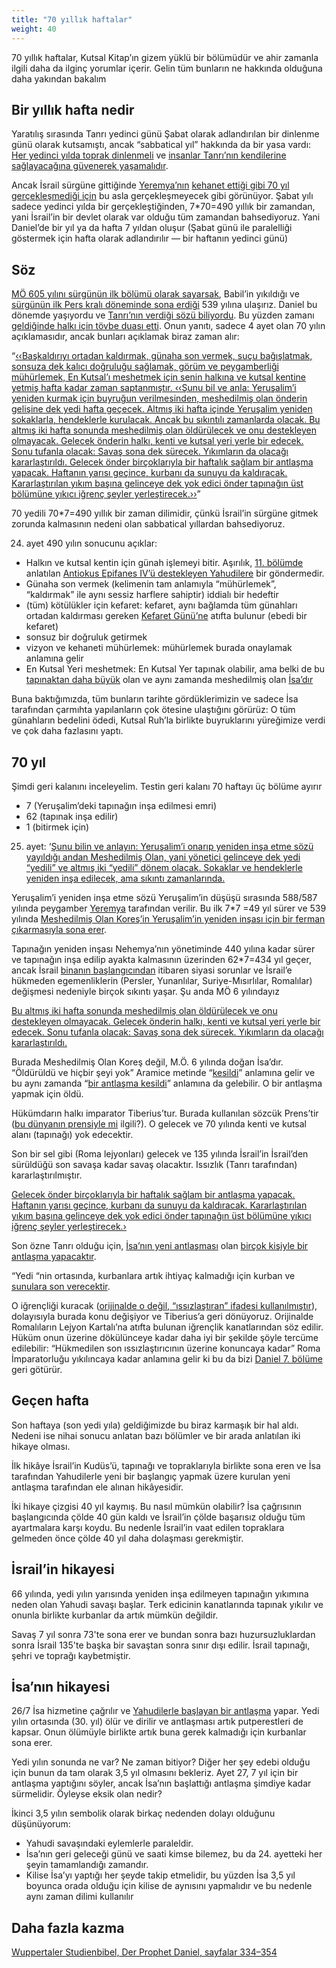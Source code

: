 ```yaml
---
title: "70 yıllık haftalar"
weight: 40
---
```


70 yıllık haftalar, Kutsal Kitap’ın gizem yüklü bir bölümüdür ve ahir zamanla ilgili daha da ilginç yorumlar içerir. Gelin tüm bunların ne hakkında olduğuna daha yakından bakalım

## Bir yıllık hafta nedir

<a name="7a7b"></a>
Yaratılış sırasında Tanrı yedinci günü Şabat olarak adlandırılan bir dinlenme günü olarak kutsamıştı, ancak “sabbatical yıl” hakkında da bir yasa vardı: [Her yedinci yılda toprak dinlenmeli](https://www.bibleserver.com/TR/Levililer25%3A1-7) ve [insanlar Tanrı’nın kendilerine sağlayacağına güvenerek yaşamalıdır](https://www.bibleserver.com/TR/Levililer25%3A20-22).

Ancak İsrail sürgüne gittiğinde [Yeremya’nın](https://www.bibleserver.com/TR/Yeremya25%3A11-12) [kehanet ettiği gibi 70 yıl gerçekleşmediği için](https://www.bibleserver.com/TR/2.Tarihler36%3A20-21) bu asla gerçekleşmeyecek gibi görünüyor. Şabat yılı sadece yedinci yılda bir gerçekleştiğinden, 7*70=490 yıllık bir zamandan, yani İsrail’in bir devlet olarak var olduğu tüm zamandan bahsediyoruz. Yani Daniel’de bir yıl ya da hafta 7 yıldan oluşur (Şabat günü ile paralelliği göstermek için hafta olarak adlandırılır — bir haftanın yedinci günü)

## Söz

<a name="9594"></a>
[MÖ 605 yılını sürgünün ilk bölümü olarak sayarsak](https://seminary.bju.edu/theology-in-3d/so-was-it-70-years-or-not/), Babil’in yıkıldığı ve [sürgünün ilk Pers kralı döneminde sona erdiği](https://www.bibleserver.com/TR/2.Tarihler36%3A22-23) 539 yılına ulaşırız. Daniel bu dönemde yaşıyordu ve [Tanrı’nın verdiği sözü biliyordu](https://www.bibleserver.com/TR/Yeremya29%3A10). Bu yüzden zamanı [geldiğinde halkı için tövbe duası etti](https://www.bibleserver.com/TR/Daniel9%3A3-19). Onun yanıtı, sadece 4 ayet olan 70 yılın açıklamasıdır, ancak bunları açıklamak biraz zaman alır:

“[‹‹Başkaldırıyı ortadan kaldırmak, günaha son vermek, suçu bağışlatmak, sonsuza dek kalıcı doğruluğu sağlamak, görüm ve peygamberliği mühürlemek, En Kutsal’ı meshetmek için senin halkına ve kutsal kentine yetmiş hafta kadar zaman saptanmıştır. ‹‹Şunu bil ve anla: Yeruşalim’i yeniden kurmak için buyruğun verilmesinden, meshedilmiş olan önderin gelişine dek yedi hafta geçecek. Altmış iki hafta içinde Yeruşalim yeniden sokaklarla, hendeklerle kurulacak. Ancak bu sıkıntılı zamanlarda olacak. Bu altmış iki hafta sonunda meshedilmiş olan öldürülecek ve onu destekleyen olmayacak. Gelecek önderin halkı, kenti ve kutsal yeri yerle bir edecek. Sonu tufanla olacak: Savaş sona dek sürecek. Yıkımların da olacağı kararlaştırıldı. Gelecek önder birçoklarıyla bir haftalık sağlam bir antlaşma yapacak. Haftanın yarısı geçince, kurbanı da sunuyu da kaldıracak. Kararlaştırılan yıkım başına gelinceye dek yok edici önder tapınağın üst bölümüne yıkıcı iğrenç şeyler yerleştirecek.››](https://www.bibleserver.com/TR/Daniel9%3A24-27)”

70 yedili 70*7=490 yıllık bir zaman dilimidir, çünkü İsrail’in sürgüne gitmek zorunda kalmasının nedeni olan sabbatical yıllardan bahsediyoruz.

24. ayet 490 yılın sonucunu açıklar:

- Halkın ve kutsal kentin için günah işlemeyi bitir. Aşırılık, [11. bölümde ](https://www.bibleserver.com/TR/Daniel11%3A32)anlatılan [Antiokus Epifanes IV’ü destekleyen Yahudilere](https://www.bibleserver.com/TR/Daniel9%3A24-27) bir göndermedir.
- Günaha son vermek (kelimenin tam anlamıyla “mühürlemek”, “kaldırmak” ile aynı sessiz harflere sahiptir) iddialı bir hedeftir
- (tüm) kötülükler için kefaret: kefaret, aynı bağlamda tüm günahları ortadan kaldırması gereken [Kefaret Günü’ne](https://www.bibleserver.com/TR/Levililer16) atıfta bulunur (ebedi bir kefaret)
- sonsuz bir doğruluk getirmek
- vizyon ve kehaneti mühürlemek: mühürlemek burada onaylamak anlamına gelir
- En Kutsal Yeri meshetmek: En Kutsal Yer tapınak olabilir, ama belki de bu [tapınaktan daha büyük](https://www.bibleserver.com/TR/Matta12%3A6) olan ve aynı zamanda meshedilmiş olan [İsa’dır](https://www.bibleserver.com/TR/Romal%C4%B1lar3%3A25)

Buna baktığımızda, tüm bunların tarihte gördüklerimizin ve sadece İsa tarafından çarmıhta yapılanların çok ötesine ulaştığını görürüz: O tüm günahların bedelini ödedi, Kutsal Ruh’la birlikte buyruklarını yüreğimize verdi ve çok daha fazlasını yaptı.

## 70 yıl

<a name="66c9"></a>
Şimdi geri kalanını inceleyelim. Testin geri kalanı 70 haftayı üç bölüme ayırır

- 7 (Yeruşalim’deki tapınağın inşa edilmesi emri)
- 62 (tapınak inşa edilir)
- 1 (bitirmek için)

25. ayet: ‘[Şunu bilin ve anlayın: Yeruşalim’i onarıp yeniden inşa etme sözü yayıldığı andan Meshedilmiş Olan, yani yönetici gelinceye dek yedi “yedili” ve altmış iki “yedili” dönem olacak. Sokaklar ve hendeklerle yeniden inşa edilecek, ama sıkıntı zamanlarında.](https://www.bibleserver.com/TR/Daniel9%3A25)

Yeruşalim’i yeniden inşa etme sözü Yeruşalim’in düşüşü sırasında 588/587 yılında peygamber [Yeremya](https://www.bibleserver.com/TR/Yeremya30%3A18) tarafından verilir. Bu ilk 7*7 =49 yıl sürer ve 539 yılında [Meshedilmiş Olan Koreş’in Yeruşalim’in yeniden inşası için bir ferman çıkarmasıyla sona erer](https://www.bibleserver.com/TR/Ye%C5%9Faya45%3A1).

Tapınağın yeniden inşası Nehemya’nın yönetiminde 440 yılına kadar sürer ve tapınağın inşa edilip ayakta kalmasının üzerinden 62*7=434 yıl geçer, ancak İsrail [binanın başlangıcından](https://www.bibleserver.com/TR/Nehemya4) itibaren siyasi sorunlar ve İsrail’e hükmeden egemenliklerin (Persler, Yunanlılar, Suriye-Mısırlılar, Romalılar) değişmesi nedeniyle birçok sıkıntı yaşar. Şu anda MÖ 6 yılındayız

[Bu altmış iki hafta sonunda meshedilmiş olan öldürülecek ve onu destekleyen olmayacak. Gelecek önderin halkı, kenti ve kutsal yeri yerle bir edecek. Sonu tufanla olacak: Savaş sona dek sürecek. Yıkımların da olacağı kararlaştırıldı.](https://www.bibleserver.com/TR/Daniel9%3A26)

Burada Meshedilmiş Olan Koreş değil, M.Ö. 6 yılında doğan İsa’dır. “Öldürüldü ve hiçbir şeyi yok” Aramice metinde “[kesildi](https://biblehub.com/interlinear/daniel/9-26.htm)” anlamına gelir ve bu aynı zamanda “[bir antlaşma kesildi](https://biblehub.com/hebrew/3772.htm)” anlamına da gelebilir. O bir antlaşma yapmak için öldü.

Hükümdarın halkı imparator Tiberius’tur. Burada kullanılan sözcük Prens’tir ([bu dünyanın prensiyle mi](https://www.bibleserver.com/TR/Yuhanna12%3A31) ilgili?). O gelecek ve 70 yılında kenti ve kutsal alanı (tapınağı) yok edecektir.

Son bir sel gibi (Roma lejyonları) gelecek ve 135 yılında İsrail’in İsrail’den sürüldüğü son savaşa kadar savaş olacaktır. Issızlık (Tanrı tarafından) kararlaştırılmıştır.

[Gelecek önder birçoklarıyla bir haftalık sağlam bir antlaşma yapacak. Haftanın yarısı geçince, kurbanı da sunuyu da kaldıracak. Kararlaştırılan yıkım başına gelinceye dek yok edici önder tapınağın üst bölümüne yıkıcı iğrenç şeyler yerleştirecek.›](https://www.bibleserver.com/TR/Daniel9%3A27)

Son özne Tanrı olduğu için, [İsa’nın yeni antlaşması](https://www.bibleserver.com/TR/%C4%B0braniler8%3A6) olan [birçok kişiyle bir antlaşma yapacaktır](https://www.bibleserver.com/TR/Yeremya31%3A31-34).

“Yedi “nin ortasında, kurbanlara artık ihtiyaç kalmadığı için kurban ve [sunulara son verecektir](https://www.bibleserver.com/TR/%C4%B0braniler10%3A1-18).

O iğrençliği kuracak ([orijinalde o değil, “ıssızlaştıran” ifadesi kullanılmıştır](https://biblehub.com/interlinear/daniel/9-27.htm)), dolayısıyla burada konu değişiyor ve Tiberius’a geri dönüyoruz. Orijinalde Romalıların Lejyon Kartalı’na atıfta bulunan iğrençlik kanatlarından söz edilir. Hüküm onun üzerine dökülünceye kadar daha iyi bir şekilde şöyle tercüme edilebilir: “Hükmedilen son ıssızlaştırıcının üzerine konuncaya kadar” Roma İmparatorluğu yıkılıncaya kadar anlamına gelir ki bu da bizi [Daniel 7. bölüme](../../../../bible/daniel/expl/the-four-kingdoms-in-daniel) geri götürür.

## Geçen hafta

<a name="42f9"></a>
Son haftaya (son yedi yıla) geldiğimizde bu biraz karmaşık bir hal aldı. Nedeni ise nihai sonucu anlatan bazı bölümler ve bir arada anlatılan iki hikaye olması.

İlk hikâye İsrail’in Kudüs’ü, tapınağı ve topraklarıyla birlikte sona eren ve İsa tarafından Yahudilerle yeni bir başlangıç yapmak üzere kurulan yeni antlaşma tarafından ele alınan hikâyesidir.

İki hikaye çizgisi 40 yıl kaymış. Bu nasıl mümkün olabilir? İsa çağrısının başlangıcında çölde 40 gün kaldı ve İsrail’in çölde başarısız olduğu tüm ayartmalara karşı koydu. Bu nedenle İsrail’in vaat edilen topraklara gelmeden önce çölde 40 yıl daha dolaşması gerekmiştir.

## İsrail’in hikayesi

<a name="8bed"></a>
66 yılında, yedi yılın yarısında yeniden inşa edilmeyen tapınağın yıkımına neden olan Yahudi savaşı başlar. Terk edicinin kanatlarında tapınak yıkılır ve onunla birlikte kurbanlar da artık mümkün değildir.

Savaş 7 yıl sonra 73'te sona erer ve bundan sonra bazı huzursuzluklardan sonra İsrail 135'te başka bir savaştan sonra sınır dışı edilir. İsrail tapınağı, şehri ve toprağı kaybetmiştir.

## İsa’nın hikayesi

<a name="f724"></a>
26/7 İsa hizmetine çağrılır ve [Yahudilerle başlayan bir antlaşma](https://www.bibleserver.com/TR/Matta15%3A23-24) yapar. Yedi yılın ortasında (30. yıl) ölür ve dirilir ve antlaşması artık putperestleri de kapsar. Onun ölümüyle birlikte artık buna gerek kalmadığı için kurbanlar sona erer.

Yedi yılın sonunda ne var? Ne zaman bitiyor? Diğer her şey edebi olduğu için bunun da tam olarak 3,5 yıl olmasını bekleriz. Ayet 27, 7 yıl için bir antlaşma yaptığını söyler, ancak İsa’nın başlattığı antlaşma şimdiye kadar sürmelidir. Öyleyse eksik olan nedir?

İkinci 3,5 yılın sembolik olarak birkaç nedenden dolayı olduğunu düşünüyorum:

- Yahudi savaşındaki eylemlerle paraleldir.
- İsa’nın geri geleceği günü ve saati kimse bilemez, bu da 24. ayetteki her şeyin tamamlandığı zamandır.
- Kilise İsa’yı yaptığı her şeyde takip etmelidir, bu yüzden İsa 3,5 yıl boyunca orada olduğu için kilise de aynısını yapmalıdır ve bu nedenle aynı zaman dilimi kullanılır

## Daha fazla kazma

[Wuppertaler Studienbibel, Der Prophet Daniel, sayfalar 334–354](../../../../about/ressources/index.html#daniel)

